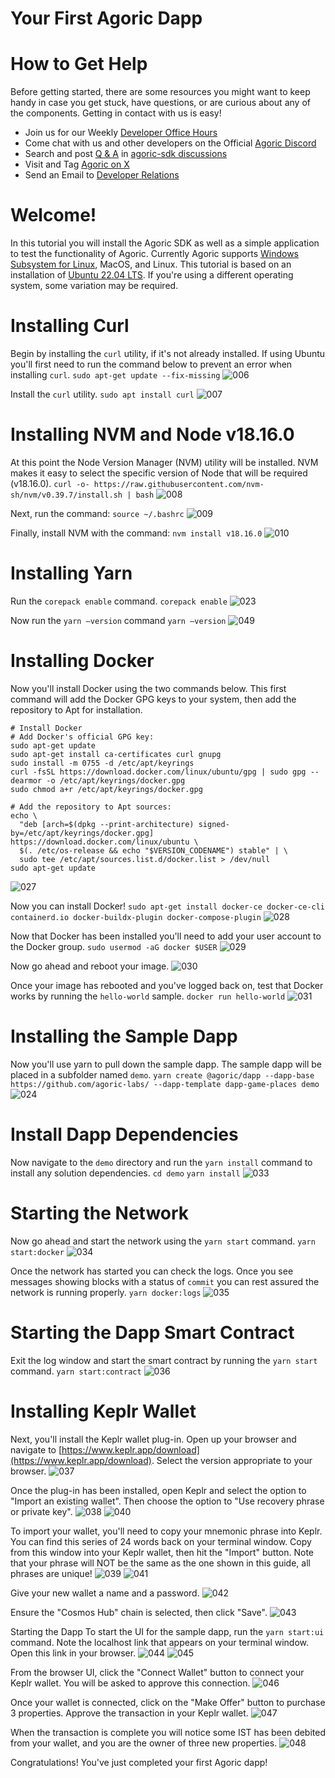 # Your First Agoric Dapp


# How to Get Help
Before getting started, there are some resources you might want to keep handy in case you get stuck, have questions, or are curious about any of the components. Getting in contact with us is easy! 
- Join us for our Weekly [Developer Office Hours](https://github.com/Agoric/agoric-sdk/wiki/Office-Hours)
- Come chat with us and other developers on the Official [Agoric Discord](https://agoric.com/discord)
- Search and post [Q & A](https://github.com/Agoric/agoric-sdk/discussions/categories/q-a) in [agoric-sdk discussions](https://github.com/Agoric/agoric-sdk/discussions)
- Visit and Tag [Agoric on X](https://twitter.com/agoric)
- Send an Email to [Developer Relations](mailto://kbennett@agoric.com)


# Welcome!
In this tutorial you will install the Agoric SDK as well as a simple application to test the functionality of Agoric.
Currently Agoric supports [Windows Subsystem for Linux](https://learn.microsoft.com/en-us/windows/wsl/about), MacOS, and Linux. This tutorial is based on an installation of [Ubuntu 22.04 LTS](https://ubuntu.com/download/desktop). If you're using a different operating system, some variation may be required.


# Installing Curl
Begin by installing the `curl` utility, if it's not already installed. If using Ubuntu you'll first need to run the command below to prevent an error when installing `curl`.
`sudo apt-get update --fix-missing`
![006](./assets/006.png)

Install the `curl` utility.
`sudo apt install curl`
![007](./assets/007.png)


# Installing NVM and Node v18.16.0
At this point the Node Version Manager (NVM) utility will be installed. NVM makes it easy to select the specific version of Node that will be required (v18.16.0).
`curl -o- https://raw.githubusercontent.com/nvm-sh/nvm/v0.39.7/install.sh | bash`
![008](./assets/008.png)

Next, run the command:
`source ~/.bashrc`
![009](./assets/009.png)

Finally, install NVM with the command:
`nvm install v18.16.0`
![010](./assets/010.png)


# Installing Yarn
Run the `corepack enable` command.
`corepack enable`
![023](./assets/023.png)

Now run the `yarn –version` command
`yarn –version`
![049](./assets/049.png)


# Installing Docker
Now you'll install Docker using the two commands below. This first command will add the Docker GPG keys to your system, then add the repository to Apt for installation.
```
# Install Docker
# Add Docker's official GPG key:
sudo apt-get update
sudo apt-get install ca-certificates curl gnupg
sudo install -m 0755 -d /etc/apt/keyrings
curl -fsSL https://download.docker.com/linux/ubuntu/gpg | sudo gpg --dearmor -o /etc/apt/keyrings/docker.gpg
sudo chmod a+r /etc/apt/keyrings/docker.gpg

# Add the repository to Apt sources:
echo \
  "deb [arch=$(dpkg --print-architecture) signed-by=/etc/apt/keyrings/docker.gpg] https://download.docker.com/linux/ubuntu \
  $(. /etc/os-release && echo "$VERSION_CODENAME") stable" | \
  sudo tee /etc/apt/sources.list.d/docker.list > /dev/null
sudo apt-get update
```
![027](./assets/027.png)

Now you can install Docker!
`sudo apt-get install docker-ce docker-ce-cli containerd.io docker-buildx-plugin docker-compose-plugin`
![028](./assets/028.png)

Now that Docker has been installed you'll need to add your user account to the Docker group.
`sudo usermod -aG docker $USER`
![029](./assets/029.png)

Now go ahead and reboot your image.
![030](./assets/030.png)

Once your image has rebooted and you've logged back on, test that Docker works by running the `hello-world` sample.
`docker run hello-world`
![031](./assets/031.png)


# Installing the Sample Dapp
Now you'll use yarn to pull down the sample dapp. The sample dapp will be placed in a subfolder named `demo`.
`yarn create @agoric/dapp --dapp-base https://github.com/agoric-labs/ --dapp-template dapp-game-places demo`
![024](./assets/024.png)


# Install Dapp Dependencies
Now navigate to the `demo` directory and run the `yarn install` command to install any solution dependencies.
`cd demo`
`yarn install`
![033](./assets/033.png)


# Starting the Network
Now go ahead and start the network using the `yarn start` command.
`yarn start:docker`
![034](./assets/034.png)

Once the network has started you can check the logs. Once you see messages showing blocks with a status of `commit` you can rest assured the network is running properly.
`yarn docker:logs`
![035](./assets/035.png)


# Starting the Dapp Smart Contract
Exit the log window and start the smart contract by running the `yarn start` command.
`yarn start:contract`
![036](./assets/036.png)


# Installing Keplr Wallet
Next, you'll install the Keplr wallet plug-in. Open up your browser and navigate to [https://www.keplr.app/download](https://www.keplr.app/download). Select the version appropriate to your browser. 
![037](./assets/037.png)

Once the plug-in has been installed, open Keplr and select the option to "Import an existing wallet". Then choose the option to "Use recovery phrase or private key".
![038](./assets/038.png)
![040](./assets/040.png)

To import your wallet, you'll need to copy your mnemonic phrase into Keplr. You can find this series of 24 words back on your terminal window. Copy from this window into your Keplr wallet, then hit the "Import" button. Note that your phrase will NOT be the same as the one shown in this guide, all phrases are unique!
![039](./assets/039.png)
![041](./assets/041.png)

Give your new wallet a name and a password.
![042](./assets/042.png)

Ensure the "Cosmos Hub" chain is selected, then click "Save".
![043](./assets/043.png)

Starting the Dapp
To start the UI for the sample dapp, run the `yarn start:ui` command. Note the localhost link that appears on your terminal window. Open this link in your browser.
![044](./assets/044.png)
![045](./assets/045.png)

From the browser UI, click the "Connect Wallet" button to connect your Keplr wallet. You will be asked to approve this connection.
![046](./assets/046.png)

Once your wallet is connected, click on the "Make Offer" button to purchase 3 properties. Approve the transaction in your Keplr wallet.
![047](./assets/047.png)

When the transaction is complete you will notice some IST has been debited from your wallet, and you are the owner of three new properties.
![048](./assets/048.png)

Congratulations! You've just completed your first Agoric dapp!
